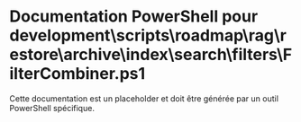 # Documentation PowerShell pour development\scripts\roadmap\rag\restore\archive\index\search\filters\FilterCombiner.ps1

Cette documentation est un placeholder et doit être générée par un outil PowerShell spécifique.
